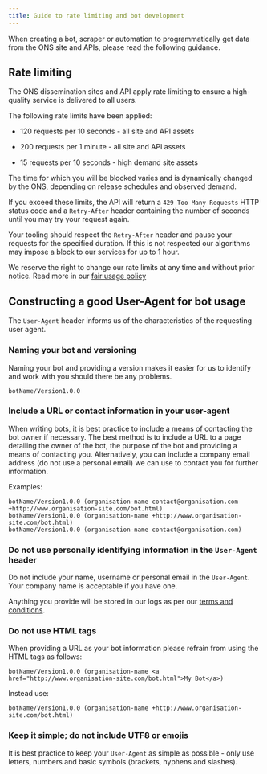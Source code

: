 ```yaml
---
title: Guide to rate limiting and bot development
---
```


When creating a bot, scraper or automation to programmatically get data from the ONS site and APIs, please read the following guidance.

## Rate limiting

The ONS dissemination sites and API apply rate limiting to ensure a high-quality service is delivered to all users.

The following rate limits have been applied:

* 120 requests per 10 seconds - all site and API assets

* 200 requests per 1 minute - all site and API assets

* 15 requests per 10 seconds - high demand site assets

The time for which you will be blocked varies and is dynamically changed by the ONS, depending on release schedules and observed demand.

If you exceed these limits, the API will return a `429 Too Many Requests` HTTP status code and a `Retry-After` header containing the number of seconds until you may try your request again.

Your tooling should respect the `Retry-After` header and pause your requests for the specified duration. If this is not respected our algorithms may impose a block to our services for up to 1 hour.

We reserve the right to change our rate limits at any time and without prior notice. Read more in our [fair usage policy](TODO)

## Constructing a good User-Agent for bot usage

The `User-Agent` header informs us of the characteristics of the requesting user agent.

### Naming your bot and versioning

Naming your bot and providing a version makes it easier for us to identify and work with you should there be any problems.

```text
botName/Version1.0.0
```

### Include a URL or contact information in your user-agent

When writing bots, it is best practice to include a means of contacting the bot owner if necessary. The best method is to include a URL to a page detailing the owner of the bot, the purpose of the bot and providing a means of contacting you. Alternatively, you can include a company email address (do not use a personal email) we can use to contact you for further information.

Examples:

```text
botName/Version1.0.0 (organisation-name contact@organisation.com +http://www.organisation-site.com/bot.html)
botName/Version1.0.0 (organisation-name +http://www.organisation-site.com/bot.html)
botName/Version1.0.0 (organisation-name contact@organisation.com)
```

### Do not use personally identifying information in the `User-Agent` header

Do not include your name, username or personal email in the `User-Agent`. Your company name is acceptable if you have one.

Anything you provide will be stored in our logs as per our [terms and conditions](https://www.ons.gov.uk/help/termsandconditions).

### Do not use HTML tags

When providing a URL as your bot information please refrain from using the HTML tags as follows:

```text
botName/Version1.0.0 (organisation-name <a href="http://www.organisation-site.com/bot.html">My Bot</a>)
```

Instead use:

```text
botName/Version1.0.0 (organisation-name +http://www.organisation-site.com/bot.html)
```

### Keep it simple; do not include UTF8 or emojis

It is best practice to keep your `User-Agent` as simple as possible - only use letters, numbers and basic symbols (brackets, hyphens and slashes).
